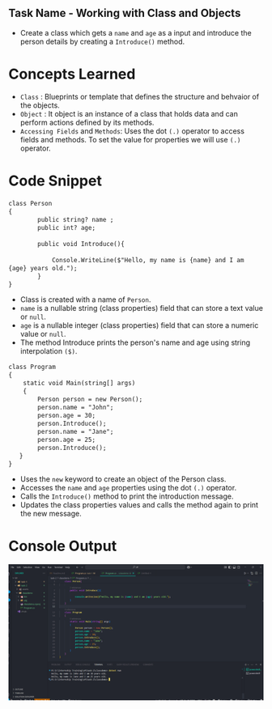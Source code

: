 ## Task Name - Working with Class and Objects

- Create a class which gets a `name` and `age` as a input and introduce the person details by creating a `Introduce()` method.

# Concepts Learned

- `Class` : Blueprints or template that defines the structure and behvaior of the objects.
- `Object` : It object is an instance of a class that holds data and can perform actions defined by its methods.
- `Accessing Fields` and `Methods`: Uses the dot `(.)` operator to access fields and methods. To set the value for properties we will use `(.)` operator.

# Code Snippet

```
class Person
{
        public string? name ;
        public int? age;

        public void Introduce(){

            Console.WriteLine($"Hello, my name is {name} and I am {age} years old.");
        }
}

```

- Class is created with a name of `Person`. 
- `name` is a nullable string (class properties) field that can store a text value or `null`.
- `age` is a nullable integer (class properties) field that can store a numeric value or `null`.
- The method Introduce prints the person's name and age using string interpolation `($)`.


```
class Program
{
    static void Main(string[] args)
    {
        Person person = new Person();
        person.name = "John";
        person.age = 30;
        person.Introduce();
        person.name = "Jane";
        person.age = 25;
        person.Introduce();
   }
}
```

- Uses the `new` keyword to create an object of the Person class.
- Accesses the `name` and `age` properties using the dot `(.)` operator.
- Calls the `Introduce()` method to print the introduction message.
- Updates the class properties values and calls the method again to print the new message.


# Console Output

![class-object](./assets/image.png)
